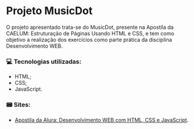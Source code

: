 # Projeto MusicDot

O projeto apresentado trata-se do MusicDot, presente na Apostila da CAELUM: Estruturação de Páginas Usando HTML e CSS, e tem como objetivo a realização dos exercícios como parte prática da disciplina Desenvolvimento WEB.

### :computer: Tecnologias utilizadas:
- HTML;
- CSS;
- JavaScript.

### :pager: Sites:
- [Apostila da Alura: Desenvolvimento WEB com HTML, CSS e JavaScript](https://www.alura.com.br/apostila-html-css-javascript).
